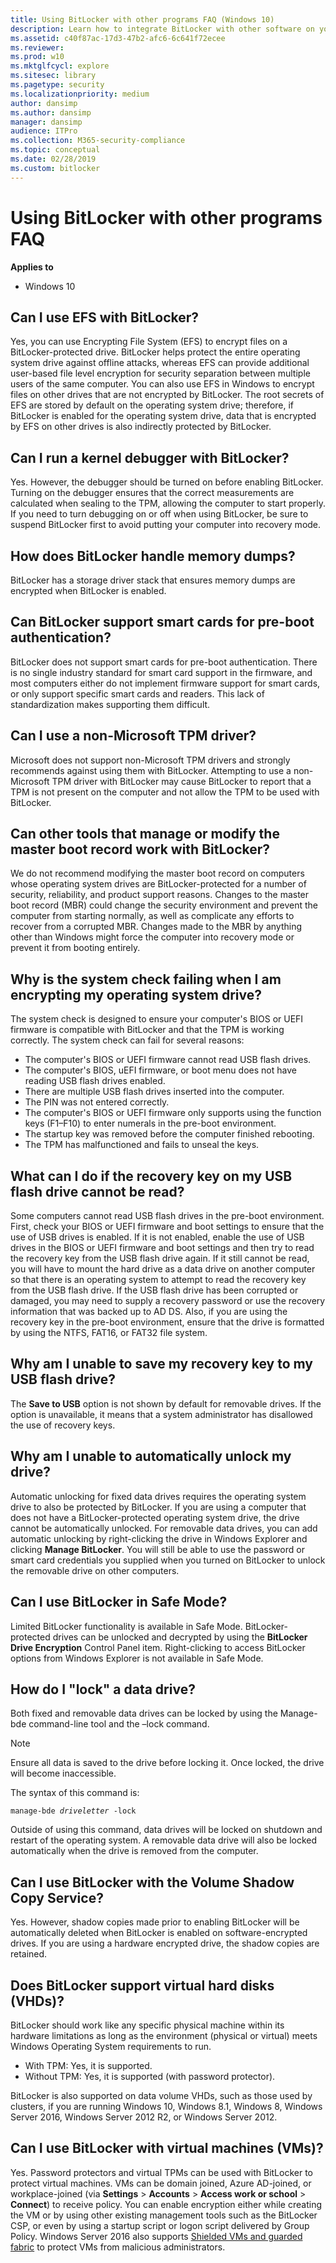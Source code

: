```yaml
---
title: Using BitLocker with other programs FAQ (Windows 10)
description: Learn how to integrate BitLocker with other software on your device.
ms.assetid: c40f87ac-17d3-47b2-afc6-6c641f72ecee
ms.reviewer: 
ms.prod: w10
ms.mktglfcycl: explore
ms.sitesec: library
ms.pagetype: security
ms.localizationpriority: medium
author: dansimp
ms.author: dansimp
manager: dansimp
audience: ITPro
ms.collection: M365-security-compliance
ms.topic: conceptual
ms.date: 02/28/2019
ms.custom: bitlocker
---
```


# Using BitLocker with other programs FAQ

**Applies to**
-   Windows 10

## Can I use EFS with BitLocker?

Yes, you can use Encrypting File System (EFS) to encrypt files on a BitLocker-protected drive. BitLocker helps protect the entire operating system drive against offline attacks, whereas EFS can provide additional user-based file level encryption for security separation between multiple users of the same computer. You can also use EFS in Windows to encrypt files on other drives that are not encrypted by BitLocker. The root secrets of EFS are stored by default on the operating system drive; therefore, if BitLocker is enabled for the operating system drive, data that is encrypted by EFS on other drives is also indirectly protected by BitLocker.

## Can I run a kernel debugger with BitLocker?

Yes. However, the debugger should be turned on before enabling BitLocker. Turning on the debugger ensures that the correct measurements are calculated when sealing to the TPM, allowing the computer to start properly. If you need to turn debugging on or off when using BitLocker, be sure to suspend BitLocker first to avoid putting your computer into recovery mode.

## How does BitLocker handle memory dumps?

BitLocker has a storage driver stack that ensures memory dumps are encrypted when BitLocker is enabled.

## Can BitLocker support smart cards for pre-boot authentication?

BitLocker does not support smart cards for pre-boot authentication. There is no single industry standard for smart card support in the firmware, and most computers either do not implement firmware support for smart cards, or only support specific smart cards and readers. This lack of standardization makes supporting them difficult.

## Can I use a non-Microsoft TPM driver?

Microsoft does not support non-Microsoft TPM drivers and strongly recommends against using them with BitLocker. Attempting to use a non-Microsoft TPM driver with BitLocker may cause BitLocker to report that a TPM is not present on the computer and not allow the TPM to be used with BitLocker.

## Can other tools that manage or modify the master boot record work with BitLocker?

We do not recommend modifying the master boot record on computers whose operating system drives are BitLocker-protected for a number of security, reliability, and product support reasons. Changes to the master boot record (MBR) could change the security environment and prevent the computer from starting normally, as well as complicate any efforts to recover from a corrupted MBR. Changes made to the MBR by anything other than Windows might force the computer into recovery mode or prevent it from booting entirely.

## Why is the system check failing when I am encrypting my operating system drive?

The system check is designed to ensure your computer's BIOS or UEFI firmware is compatible with BitLocker and that the TPM is working correctly. The system check can fail for several reasons:

-   The computer's BIOS or UEFI firmware cannot read USB flash drives.
-   The computer's BIOS, uEFI firmware, or boot menu does not have reading USB flash drives enabled.
-   There are multiple USB flash drives inserted into the computer.
-   The PIN was not entered correctly.
-   The computer's BIOS or UEFI firmware only supports using the function keys (F1–F10) to enter numerals in the pre-boot environment.
-   The startup key was removed before the computer finished rebooting.
-   The TPM has malfunctioned and fails to unseal the keys.

## What can I do if the recovery key on my USB flash drive cannot be read?

Some computers cannot read USB flash drives in the pre-boot environment. First, check your BIOS or UEFI firmware and boot settings to ensure that the use of USB drives is enabled. If it is not enabled, enable the use of USB drives in the BIOS or UEFI firmware and boot settings and then try to read the recovery key from the USB flash drive again. If it still cannot be read, you will have to mount the hard drive as a data drive on another computer so that there is an operating system to attempt to read the recovery key from the USB flash drive. If the USB flash drive has been corrupted or damaged, you may need to supply a recovery password or use the recovery information that was backed up to AD DS. Also, if you are using the recovery key in the pre-boot environment, ensure that the drive is formatted by using the NTFS, FAT16, or FAT32 file system.

## Why am I unable to save my recovery key to my USB flash drive?

The **Save to USB** option is not shown by default for removable drives. If the option is unavailable, it means that a system administrator has disallowed the use of recovery keys.

## Why am I unable to automatically unlock my drive?

Automatic unlocking for fixed data drives requires the operating system drive to also be protected by BitLocker. If you are using a computer that does not have a BitLocker-protected operating system drive, the drive cannot be automatically unlocked. For removable data drives, you can add automatic unlocking by right-clicking the drive in Windows Explorer and clicking **Manage BitLocker**. You will still be able to use the password or smart card credentials you supplied when you turned on BitLocker to unlock the removable drive on other computers.

## Can I use BitLocker in Safe Mode?

Limited BitLocker functionality is available in Safe Mode. BitLocker-protected drives can be unlocked and decrypted by using the **BitLocker Drive Encryption** Control Panel item. Right-clicking to access BitLocker options from Windows Explorer is not available in Safe Mode.

## How do I "lock" a data drive?

Both fixed and removable data drives can be locked by using the Manage-bde command-line tool and the –lock command.

> [!NOTE]
> Ensure all data is saved to the drive before locking it. Once locked, the drive will become inaccessible.
 
The syntax of this command is:

<code>manage-bde <i>driveletter</i> -lock</code>

Outside of using this command, data drives will be locked on shutdown and restart of the operating system. A removable data drive will also be locked automatically when the drive is removed from the computer.

## Can I use BitLocker with the Volume Shadow Copy Service?

Yes. However, shadow copies made prior to enabling BitLocker will be automatically deleted when BitLocker is enabled on software-encrypted drives. If you are using a hardware encrypted drive, the shadow copies are retained.

## Does BitLocker support virtual hard disks (VHDs)?

BitLocker should work like any specific physical machine within its hardware limitations as long as the environment (physical or virtual) meets Windows Operating System requirements to run.
- With TPM: Yes, it is supported.
- Without  TPM: Yes, it is supported (with password protector).

BitLocker is also supported on data volume VHDs, such as those used by clusters, if you are running Windows 10, Windows 8.1, Windows 8, Windows Server 2016, Windows Server 2012 R2, or Windows Server 2012.

## Can I use BitLocker with virtual machines (VMs)?

Yes. Password protectors and virtual TPMs can be used with BitLocker to protect virtual machines. VMs can be domain joined, Azure AD-joined, or workplace-joined (via **Settings** > **Accounts** > **Access work or school** > **Connect**) to receive policy. You can enable encryption either while creating the VM or by using other existing management tools such as the BitLocker CSP, or even by using a startup script or logon script delivered by Group Policy. Windows Server 2016 also supports [Shielded VMs and guarded fabric](https://docs.microsoft.com/windows-server/virtualization/guarded-fabric-shielded-vm/guarded-fabric-and-shielded-vms-top-node) to protect VMs from malicious administrators.  

